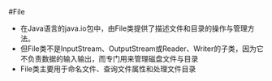 #File
 - 在Java语言的java.io包中，由File类提供了描述文件和目录的操作与管理方法。
 - 但File类不是InputStream、OutputStream或Reader、Writer的子类，因为它不负责数据的输入输出，而专门用来管理磁盘文件与目录
 - File类主要用于命名文件、查询文件属性和处理文件目录